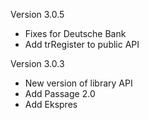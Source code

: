 Version 3.0.5

- Fixes for Deutsche Bank
- Add trRegister to public API

Version 3.0.3

- New version of library API
- Add Passage 2.0
- Add Ekspres
